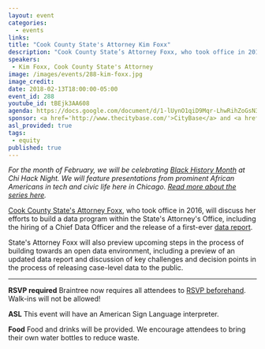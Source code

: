 ```yaml
---
layout: event
categories: 
  - events
links:
title: "Cook County State's Attorney Kim Foxx"
description: "Cook County State’s Attorney Foxx, who took office in 2016, will discuss her efforts to build a data program within the State’s Attorney’s Office, including the hiring of a Chief Data Officer and the release of a first-ever data report. State's Attorney Foxx will also preview upcoming steps in the process of building towards an open data environment."
speakers:
 - Kim Foxx, Cook County State's Attorney
image: /images/events/288-kim-foxx.jpg
image_credit: 
date: 2018-02-13T18:00:00-05:00
event_id: 288
youtube_id: tBEjk3AA608
agenda: https://docs.google.com/document/d/1-lUynO1qiD9Mqr-LhwRihZoGsN3mgV6sZ0GJeVg1TSM/edit#
sponsor: <a href='http://www.thecitybase.com/'>CityBase</a> and <a href='http://www.uilabs.org/innovation-platforms/cities-infrastructure/'>City Tech</a>
asl_provided: true
tags: 
 - equity
published: true
---
```


*For the month of February, we will be celebrating [Black History Month](https://en.wikipedia.org/wiki/Black_History_Month) at Chi Hack Night. We will feature presentations from prominent African Americans in tech and civic life here in Chicago. [Read more about the series here](https://chihacknight.org/blog/2018/02/02/introducing-black-history-month-speaker-series.html).*

[Cook County State's Attorney Foxx](https://www.cookcountystatesattorney.org/about/kimberly-foxx), who took office in 2016, will discuss her efforts to build a data program within the State's Attorney's Office, including the hiring of a Chief Data Officer and the release of a first-ever [data report](https://www.cookcountystatesattorney.org/sites/default/files/files/documents/ccsao-data-report-oct-2017.pdf). 

State's Attorney Foxx will also preview upcoming steps in the process of building towards an open data environment, including a preview of an updated data report and discussion of key challenges and decision points in the process of releasing case-level data to the public.

---

**RSVP required** Braintree now requires all attendees to [RSVP beforehand](https://www.eventbrite.com/e/chi-hack-night-registration-41703945624). Walk-ins will not be allowed!

**ASL** This event will have an American Sign Language interpreter.

**Food** Food and drinks will be provided. We encourage attendees to bring their own water bottles to reduce waste.